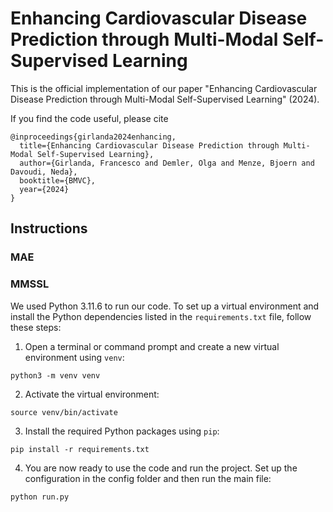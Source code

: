 # Enhancing Cardiovascular Disease Prediction through Multi-Modal Self-Supervised Learning

This is the official implementation of our paper "Enhancing Cardiovascular Disease Prediction through Multi-Modal Self-Supervised Learning" (2024). 

If you find the code useful, please cite

```
@inproceedings{girlanda2024enhancing,
  title={Enhancing Cardiovascular Disease Prediction through Multi-Modal Self-Supervised Learning},
  author={Girlanda, Francesco and Demler, Olga and Menze, Bjoern and Davoudi, Neda},
  booktitle={BMVC},
  year={2024}
}
```


## Instructions
### MAE
### MMSSL

We used Python 3.11.6 to run our code.
To set up a virtual environment and install the Python dependencies listed in the `requirements.txt` file, follow these steps:

1. Open a terminal or command prompt and create a new virtual environment using `venv`:
```
python3 -m venv venv
```
2. Activate the virtual environment:
```
source venv/bin/activate
```

3. Install the required Python packages using `pip`:
```
pip install -r requirements.txt
```


4. You are now ready to use the code and run the project. Set up the configuration in the config folder and then run the main file:
```
python run.py
```

